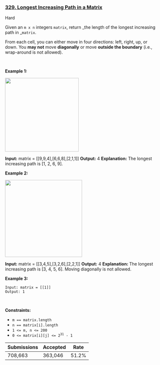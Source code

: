 ### [329. Longest Increasing Path in a Matrix](https://leetcode.com/problems/longest-increasing-path-in-a-matrix/)

Hard

Given an `` m x n `` integers `` matrix ``, return _the length of the longest increasing path in _`` matrix ``.

From each cell, you can either move in four directions: left, right, up, or down. You __may not__ move __diagonally__ or move __outside the boundary__ (i.e., wrap-around is not allowed).

 

__Example 1:__

<img alt="" src="https://assets.leetcode.com/uploads/2021/01/05/grid1.jpg" style="width: 242px; height: 242px;"/>

<strong>Input:</strong> matrix = [[9,9,4],[6,6,8],[2,1,1]]
    <strong>Output:</strong> 4
    <strong>Explanation:</strong> The longest increasing path is [1, 2, 6, 9].

__Example 2:__

<img alt="" src="https://assets.leetcode.com/uploads/2021/01/27/tmp-grid.jpg" style="width: 253px; height: 253px;"/>

<strong>Input:</strong> matrix = [[3,4,5],[3,2,6],[2,2,1]]
    <strong>Output:</strong> 4
    <strong>Explanation: </strong>The longest increasing path is [3, 4, 5, 6]. Moving diagonally is not allowed.

__Example 3:__

```
Input: matrix = [[1]]
Output: 1
```

 

__Constraints:__

*   `` m == matrix.length ``
*   `` n == matrix[i].length ``
*   `` 1 <= m, n <= 200 ``
*   <code>0 <= matrix[i][j] <= 2<sup>31</sup> - 1</code>

| Submissions    | Accepted     | Rate   |
| -------------- | ------------ | ------ |
| 708,663 | 363,046 | 51.2% |